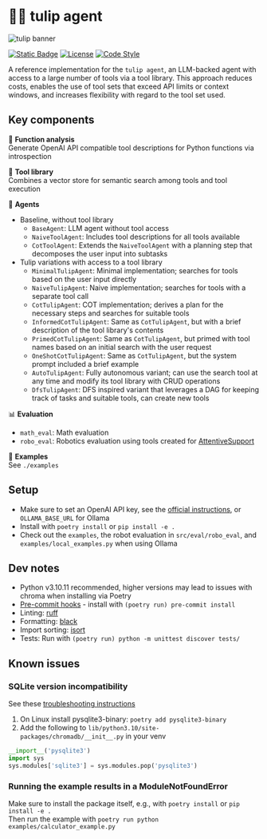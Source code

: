 # 🌷🤖 tulip agent

![tulip banner](docs/static/images/tulip-banner.png)

[![Static Badge](https://img.shields.io/badge/arXiv-2407.21778-B31B1B?style=flat-square&logo=arxiv)](https://arxiv.org/abs/2407.21778)
[![License](https://img.shields.io/pypi/l/cobras?style=flat-square)](https://opensource.org/license/bsd-3-clause)
[![Code Style](https://img.shields.io/badge/code_style-black-black?style=flat-square)](https://github.com/psf/black)

A reference implementation for the `tulip agent`, an LLM-backed agent with access to a large number of tools via a tool library.
This approach reduces costs, enables the use of tool sets that exceed API limits or context windows, and increases flexibility with regard to the tool set used.

## Key components
🔬 **Function analysis** \
Generate OpenAI API compatible tool descriptions for Python functions via introspection

🌷 **Tool library** \
Combines a vector store for semantic search among tools and tool execution

🤖 **Agents**
* Baseline, without tool library
  * `BaseAgent`: LLM agent without tool access
  * `NaiveToolAgent`: Includes tool descriptions for all tools available
  * `CotToolAgent`: Extends the `NaiveToolAgent` with a planning step that decomposes the user input into subtasks
* Tulip variations with access to a tool library
  * `MinimalTulipAgent`: Minimal implementation; searches for tools based on the user input directly
  * `NaiveTulipAgent`: Naive implementation; searches for tools with a separate tool call
  * `CotTulipAgent`: COT implementation; derives a plan for the necessary steps and searches for suitable tools
  * `InformedCotTulipAgent`: Same as `CotTulipAgent`, but with a brief description of the tool library's contents
  * `PrimedCotTulipAgent`: Same as `CotTulipAgent`, but primed with tool names based on an initial search with the user request
  * `OneShotCotTulipAgent`: Same as `CotTulipAgent`, but the system prompt included a brief example
  * `AutoTulipAgent`: Fully autonomous variant; can use the search tool at any time and modify its tool library with CRUD operations
  * `DfsTulipAgent`: DFS inspired variant that leverages a DAG for keeping track of tasks and suitable tools, can create new tools

📊 **Evaluation**
* `math_eval`: Math evaluation
* `robo_eval`: Robotics evaluation using tools created for [AttentiveSupport](https://github.com/HRI-EU/AttentiveSupport)

📝 **Examples** \
See `./examples`


## Setup
* Make sure to set an OpenAI API key, see the [official instructions](https://help.openai.com/en/articles/5112595-best-practices-for-api-key-safety), or `OLLAMA_BASE_URL` for Ollama
* Install with `poetry install` or `pip install -e .`
* Check out the `examples`, the robot evaluation in `src/eval/robo_eval`, and `examples/local_examples.py` when using Ollama


## Dev notes
* Python v3.10.11 recommended, higher versions may lead to issues with chroma when installing via Poetry
* [Pre-commit hooks](https://pre-commit.com/) - install with `(poetry run) pre-commit install`
* Linting: [ruff](https://github.com/astral-sh/ruff)
* Formatting: [black](https://github.com/psf/black)
* Import sorting: [isort](https://github.com/PyCQA/isort)
* Tests: Run with `(poetry run) python -m unittest discover tests/`


## Known issues

### SQLite version incompatibility
See these [troubleshooting instructions](https://docs.trychroma.com/troubleshooting#sqlite)
1. On Linux install pysqlite3-binary: `poetry add pysqlite3-binary`
2. Add the following to `lib/python3.10/site-packages/chromadb/__init__.py` in your venv
```python
__import__('pysqlite3')
import sys
sys.modules['sqlite3'] = sys.modules.pop('pysqlite3')
```

### Running the example results in a ModuleNotFoundError
Make sure to install the package itself, e.g., with `poetry install` or `pip install -e .` \
Then run the example with `poetry run python examples/calculator_example.py`
